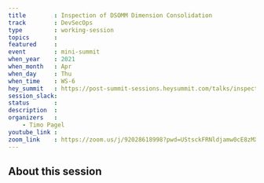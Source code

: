 ```yaml
---
title        : Inspection of DSOMM Dimension Consolidation
track        : DevSecOps
type         : working-session
topics       :
featured     :
event        : mini-summit
when_year    : 2021
when_month   : Apr
when_day     : Thu
when_time    : WS-6
hey_summit   : https://post-summit-sessions.heysummit.com/talks/inspection-of-dsomm-dimension-consolidation/
session_slack:
status       : 
description  :
organizers   :
    - Timo Pagel
youtube_link : 
zoom_link    : https://zoom.us/j/92028618998?pwd=UStsckFRNldjamw0cE8zMXkxOHR1UT09
---
```


## About this session
